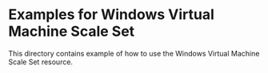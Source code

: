 # Examples for Windows Virtual Machine Scale Set

This directory contains example of how to use the Windows Virtual Machine Scale Set resource.
